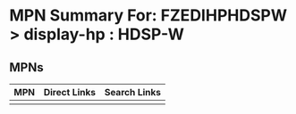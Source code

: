 



# MPN Summary For: FZEDIHPHDSPW > display-hp : HDSP-W

## MPNs
  

|MPN|Direct Links|Search Links|
| :--- | :--- | :--- |
||||
